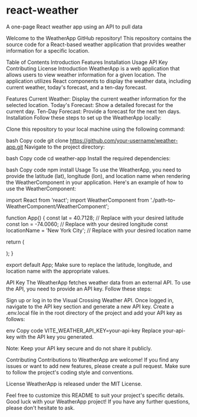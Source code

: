 # react-weather
A one-page React weather app using an API to pull data

Welcome to the WeatherApp GitHub repository! This repository contains the source code for a React-based weather application that provides weather information for a specific location.

Table of Contents
Introduction
Features
Installation
Usage
API Key
Contributing
License
Introduction
WeatherApp is a web application that allows users to view weather information for a given location. The application utilizes React components to display the weather data, including current weather, today's forecast, and a ten-day forecast.

Features
Current Weather: Display the current weather information for the selected location.
Today's Forecast: Show a detailed forecast for the current day.
Ten-Day Forecast: Provide a forecast for the next ten days.
Installation
Follow these steps to set up the WeatherApp locally:

Clone this repository to your local machine using the following command:

bash
Copy code
git clone https://github.com/your-username/weather-app.git
Navigate to the project directory:

bash
Copy code
cd weather-app
Install the required dependencies:

bash
Copy code
npm install
Usage
To use the WeatherApp, you need to provide the latitude (lat), longitude (lon), and location name when rendering the WeatherComponent in your application. Here's an example of how to use the WeatherComponent:

import React from 'react';
import WeatherComponent from './path-to-WeatherComponent/WeatherComponent';

function App() {
  const lat = 40.7128; // Replace with your desired latitude
  const lon = -74.0060; // Replace with your desired longitude
  const locationName = 'New York City'; // Replace with your desired location name

  return (
    <div className="App">
      <WeatherComponent lat={lat} lon={lon} locationName={locationName} />
    </div>
  );
}

export default App;
Make sure to replace the latitude, longitude, and location name with the appropriate values.

API Key
The WeatherApp fetches weather data from an external API. To use the API, you need to provide an API key. Follow these steps:

Sign up or log in to the Visual Crossing Weather API.
Once logged in, navigate to the API key section and generate a new API key.
Create a .env.local file in the root directory of the project and add your API key as follows:

env
Copy code
VITE_WEATHER_API_KEY=your-api-key
Replace your-api-key with the API key you generated.

Note: Keep your API key secure and do not share it publicly.

Contributing
Contributions to WeatherApp are welcome! If you find any issues or want to add new features, please create a pull request. Make sure to follow the project's coding style and conventions.

License
WeatherApp is released under the MIT License.

Feel free to customize this README to suit your project's specific details. Good luck with your WeatherApp project! If you have any further questions, please don't hesitate to ask.
